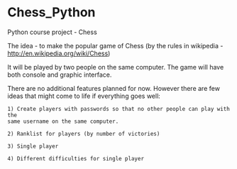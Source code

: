 Chess_Python
============

Python course project - Chess

The idea - to make the popular game of Chess (by the rules in wikipedia -
http://en.wikipedia.org/wiki/Chess)

It will be played by two people on the same computer.
The game will have both console and graphic interface.

There are no additional features planned for now.
However there are few ideas that might come to life if everything goes well:

    1) Create players with passwords so that no other people can play with the
    same username on the same computer.

    2) Ranklist for players (by number of victories)

    3) Single player

    4) Different difficulties for single player 
